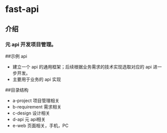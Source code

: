 fast-api
====================

介绍
---------------------
###  元 api 开发项目管理。


##示例 api
*   建立一个 api 的通用框架；后续根据业务需求的技术实现选取对应的 api 进一步开发。
*   主要用于业务的 api 实现 

##目录结构
*   a-project 项目管理相关
*   b-requirement 需求相关
*   c-design 设计相关
*   d-api 元 api相关
*   e-web 页面相关，手机，PC

